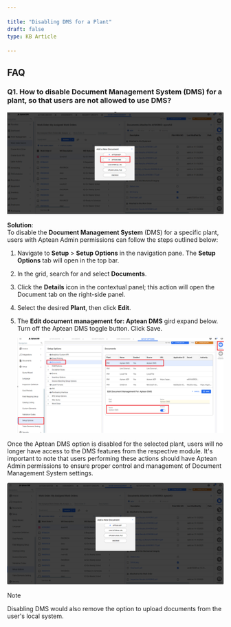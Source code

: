 ```yaml
---  
 
title: "Disabling DMS for a Plant"  
draft: false 
type: KB Article
 
---
```

## FAQ

### Q1. How to disable Document Management System (DMS) for a plant, so that users are not allowed to use DMS?

![](../assets/kb-articles/DMS/Aptean%20DMS.png)

**Solution**:  
To disable the **Document Management System** (DMS) for a specific plant, users with
Aptean Admin permissions can follow the steps outlined below:
1. Navigate to **Setup** > **Setup Options** in the navigation pane. The **Setup Options** tab will
open in the top bar.
2. In the grid, search for and select **Documents**.

3. Click the **Details** icon in the contextual panel; this action will open the Document tab on the
right-side panel.
4. Select the desired **Plant**, then click **Edit**.

5. The **Edit document management for: Aptean DMS** gird expand below. Turn off the
Aptean DMS toggle button. Click Save.

    ![](../assets/kb-articles/DMS/Setup%20Option.png)

Once the Aptean DMS option is disabled for the selected plant, users will no longer have access
to the DMS features from the respective module. It's important to note that users performing these
actions should have Aptean Admin permissions to ensure proper control and management of
Document Management System settings.

![](../assets/kb-articles/DMS/Aptean%20DMS%202.png)

> [!Note]  
> Disabling DMS would also remove the option to upload documents from the user's
local system.

